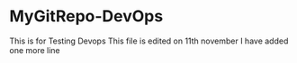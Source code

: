 # MyGitRepo-DevOps
This is for Testing Devops
This file is edited on 11th november
I have added one more line
